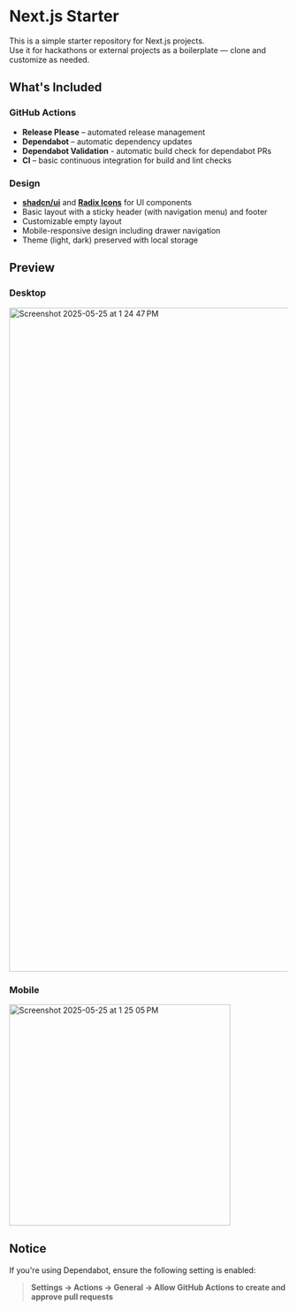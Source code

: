 # Next.js Starter

This is a simple starter repository for Next.js projects.  
Use it for hackathons or external projects as a boilerplate — clone and customize as needed.

## What's Included

### GitHub Actions

- **Release Please** – automated release management
- **Dependabot** – automatic dependency updates
- **Dependabot Validation** - automatic build check for dependabot PRs
- **CI** – basic continuous integration for build and lint checks

### Design

- [**shadcn/ui**](https://ui.shadcn.com) and [**Radix Icons**](https://www.radix-ui.com/icons) for UI components
- Basic layout with a sticky header (with navigation menu) and footer
- Customizable empty layout
- Mobile-responsive design including drawer navigation
- Theme (light, dark) preserved with local storage

## Preview

<!-- markdownlint-disable MD033 -->

### Desktop

<img width="1200" alt="Screenshot 2025-05-25 at 1 24 47 PM" src="https://github.com/user-attachments/assets/4b40eaf9-d2cc-4f17-af3b-bca070d0e430" />

### Mobile

<img width="400" alt="Screenshot 2025-05-25 at 1 25 05 PM" src="https://github.com/user-attachments/assets/a0341299-5b0d-407f-a28e-743fc68e430b" />

## Notice

If you're using Dependabot, ensure the following setting is enabled:

> **Settings → Actions → General → Allow GitHub Actions to create and approve pull requests**

